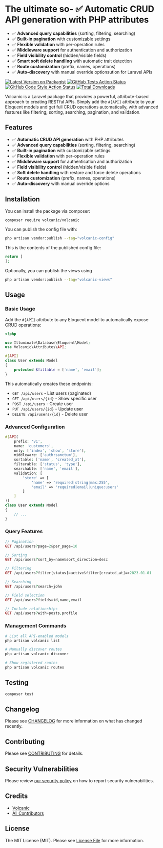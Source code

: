 # The ultimate so- ✅ **Automatic CRUD API generation** with PHP attributes

-   ✅ **Advanced query capabilities** (sorting, filtering, searching)
-   ✅ **Built-in pagination** with customizable settings
-   ✅ **Flexible validation** with per-operation rules
-   ✅ **Middleware support** for authentication and authorization
-   ✅ **Field visibility control** (hidden/visible fields)
-   ✅ **Smart soft delete handling** with automatic trait detection
-   ✅ **Route customization** (prefix, names, operations)
-   ✅ **Auto-discovery** with manual override optionsution for Laravel APIs

[![Latest Version on Packagist](https://img.shields.io/packagist/v/volcanic/volcanic.svg?style=flat-square)](https://packagist.org/packages/volcanic/volcanic)
[![GitHub Tests Action Status](https://img.shields.io/github/actions/workflow/status/volcanic/volcanic/run-tests.yml?branch=main&label=tests&style=flat-square)](https://github.com/volcanic/volcanic/actions?query=workflow%3Arun-tests+branch%3Amain)
[![GitHub Code Style Action Status](https://img.shields.io/github/actions/workflow/status/volcanic/volcanic/fix-php-code-style-issues.yml?branch=main&label=code%20style&style=flat-square)](https://github.com/volcanic/volcanic/actions?query=workflow%3A"Fix+PHP+code+style+issues"+branch%3Amain)
[![Total Downloads](https://img.shields.io/packagist/dt/volcanic/volcanic.svg?style=flat-square)](https://packagist.org/packages/volcanic/volcanic)

Volcanic is a Laravel package that provides a powerful, attribute-based approach to creating RESTful APIs. Simply add the `#[API]` attribute to your Eloquent models and get full CRUD operations automatically, with advanced features like filtering, sorting, searching, pagination, and validation.

## Features

-   ✅ **Automatic CRUD API generation** with PHP attributes
-   ✅ **Advanced query capabilities** (sorting, filtering, searching)
-   ✅ **Built-in pagination** with customizable settings
-   ✅ **Flexible validation** with per-operation rules
-   ✅ **Middleware support** for authentication and authorization
-   ✅ **Field visibility control** (hidden/visible fields)
-   ✅ **Soft delete handling** with restore and force delete operations
-   ✅ **Route customization** (prefix, names, operations)
-   ✅ **Auto-discovery** with manual override options

## Installation

You can install the package via composer:

```bash
composer require volcanic/volcanic
```

You can publish the config file with:

```bash
php artisan vendor:publish --tag="volcanic-config"
```

This is the contents of the published config file:

```php
return [
];
```

Optionally, you can publish the views using

```bash
php artisan vendor:publish --tag="volcanic-views"
```

## Usage

### Basic Usage

Add the `#[API]` attribute to any Eloquent model to automatically expose CRUD operations:

```php
<?php

use Illuminate\Database\Eloquent\Model;
use Volcanic\Attributes\API;

#[API]
class User extends Model
{
    protected $fillable = ['name', 'email'];
}
```

This automatically creates these endpoints:

-   `GET /api/users` - List users (paginated)
-   `GET /api/users/{id}` - Show specific user
-   `POST /api/users` - Create user
-   `PUT /api/users/{id}` - Update user
-   `DELETE /api/users/{id}` - Delete user

### Advanced Configuration

```php
#[API(
    prefix: 'v1',
    name: 'customers',
    only: ['index', 'show', 'store'],
    middleware: ['auth:sanctum'],
    sortable: ['name', 'created_at'],
    filterable: ['status', 'type'],
    searchable: ['name', 'email'],
    validation: [
        'store' => [
            'name' => 'required|string|max:255',
            'email' => 'required|email|unique:users'
        ]
    ]
)]
class User extends Model
{
    // ...
}
```

### Query Features

```php
// Pagination
GET /api/users?page=2&per_page=10

// Sorting
GET /api/users?sort_by=name&sort_direction=desc

// Filtering
GET /api/users?filter[status]=active&filter[created_at]=>2023-01-01

// Searching
GET /api/users?search=john

// Field selection
GET /api/users?fields=id,name,email

// Include relationships
GET /api/users?with=posts,profile
```

### Management Commands

```bash
# List all API-enabled models
php artisan volcanic list

# Manually discover routes
php artisan volcanic discover

# Show registered routes
php artisan volcanic routes
```

## Testing

```bash
composer test
```

## Changelog

Please see [CHANGELOG](CHANGELOG.md) for more information on what has changed recently.

## Contributing

Please see [CONTRIBUTING](CONTRIBUTING.md) for details.

## Security Vulnerabilities

Please review [our security policy](../../security/policy) on how to report security vulnerabilities.

## Credits

-   [Volcanic](https://github.com/volcanicphp)
-   [All Contributors](../../contributors)

## License

The MIT License (MIT). Please see [License File](LICENSE.md) for more information.
